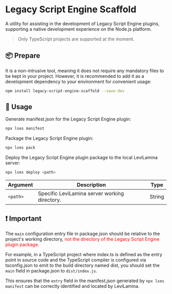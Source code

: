 # Legacy Script Engine Scaffold

A utility for assisting in the development of Legacy Script Engine plugins, supporting a native development experience on the Node.js platform.

> Only TypeScript projects are supported at the moment.

## 📦 Prepare

It is a non-intrusive tool, meaning it does not require any mandatory files to be kept in your project. However, it is recommended to add it as a development dependency to your environment for convenient usage:

```bash
npm install legacy-script-engine-scaffold --save-dev
```

## 🚀 Usage

Generate manifest.json for the Legacy Script Engine plugin:

```bash
npx lses manifest
```

Package the Legacy Script Engine plugin:

```bash
npx lses pack
```

Deploy the Legacy Script Engine plugin package to the local LeviLamina server:

```bash
npx lses deploy <path>
```

| Argument | Description                                   | Type   |
| -------- | --------------------------------------------- | ------ |
| `<path>` | Specific LeviLamina server working directory. | String |

## ❗ Important

The `main` configuration entry file in package.json should be relative to the project's working directory, <font color="red">not the directory of the Legacy Script Engine plugin package.</font>

For example, in a TypeScript project where index.ts is defined as the entry point in source code and the TypeScript compiler is configured via tsconfig.json to emit to the build directory named dist, you should set the `main` field in package.json to `dist/index.js`. 

This ensures that the `entry` field in the manifest.json generated by `npx lses manifest` can be correctly identified and located by LeviLamina.
